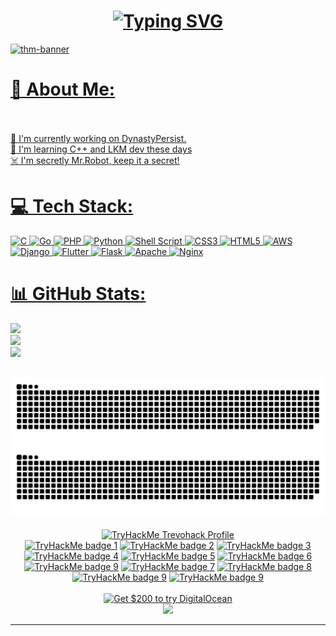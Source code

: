 <h1 align="center"><a href="https://git.io/typing-svg"><img src="https://readme-typing-svg.herokuapp.com?font=Fira+Code&pause=1000&color=3449F7&width=435&lines=Hi%2C+I'm+Trev+%F0%9F%A4%98;I+am+a+Programmer+%26+a+Hacker+" alt="Typing SVG" /></h1>

![thm-banner](https://github.com/Trevohack/Trevohack/assets/136177431/9e374194-5693-4a6c-b4cd-10602e5583df)


# 💫 About Me:
<br><br>🔭 I'm currently working on DynastyPersist.<br>🤘 I'm learning C++ and LKM dev these days<br>☠️ I'm secretly Mr.Robot, keep it a secret! <br>


# 💻 Tech Stack:
![C](https://img.shields.io/badge/c-%2300599C.svg?style=for-the-badge&logo=c&logoColor=white) ![Go](https://img.shields.io/badge/go-%2300ADD8.svg?style=for-the-badge&logo=go&logoColor=white) ![PHP](https://img.shields.io/badge/php-%23777BB4.svg?style=for-the-badge&logo=php&logoColor=white) ![Python](https://img.shields.io/badge/python-3670A0?style=for-the-badge&logo=python&logoColor=ffdd54) ![Shell Script](https://img.shields.io/badge/shell_script-%23121011.svg?style=for-the-badge&logo=gnu-bash&logoColor=white) ![CSS3](https://img.shields.io/badge/css3-%231572B6.svg?style=for-the-badge&logo=css3&logoColor=white) ![HTML5](https://img.shields.io/badge/html5-%23E34F26.svg?style=for-the-badge&logo=html5&logoColor=white) ![AWS](https://img.shields.io/badge/AWS-%23FF9900.svg?style=for-the-badge&logo=amazon-aws&logoColor=white) ![Django](https://img.shields.io/badge/django-%23092E20.svg?style=for-the-badge&logo=django&logoColor=white) ![Flutter](https://img.shields.io/badge/Flutter-%2302569B.svg?style=for-the-badge&logo=Flutter&logoColor=white) ![Flask](https://img.shields.io/badge/flask-%23000.svg?style=for-the-badge&logo=flask&logoColor=white) ![Apache](https://img.shields.io/badge/apache-%23D42029.svg?style=for-the-badge&logo=apache&logoColor=white) ![Nginx](https://img.shields.io/badge/nginx-%23009639.svg?style=for-the-badge&logo=nginx&logoColor=white)
# 📊 GitHub Stats:
![](https://github-readme-stats.vercel.app/api?username=Trevohack&theme=dark&hide_border=false&include_all_commits=false&count_private=false)<br/>
![](https://github-readme-streak-stats.herokuapp.com/?user=Trevohack&theme=dark&hide_border=false)<br/>
![](https://github-readme-stats.vercel.app/api/top-langs/?username=Trevohack&theme=dark&hide_border=false&include_all_commits=false&count_private=false&layout=compact)
<!-- Heading
<div align="center">
  <h1> Hello world <img src=".github/images/hand_wave.gif" alt="hand_wave.gif" width="30"/></h1>
</div><br>
-->

<br>

<!-- Snake animation -->
<div align="center">
  <img alt="Snake animation dark mode" src="https://raw.githubusercontent.com/migueltc13/migueltc13/main/.github/images/github-snake-dark.svg#gh-dark-mode-only"/>
  <img alt="Snake animation light mode" src="https://raw.githubusercontent.com/migueltc13/migueltc13/main/.github/images/github-contribution-grid-snake.svg#gh-light-mode-only"/>
</div>

<br>

<!-- TryHackMe Profile and Badges -->
<div align="center">
  <!-- <script src="https://tryhackme.com/badge/1134216"></script> -->
  <a target="_blank" href="https://tryhackme.com/p/Trevohack"><img height="58" title="TryHackMe Profile" alt="TryHackMe Trevohack Profile" src="https://tryhackme-badges.s3.amazonaws.com/Trevohack.png"></a>
</div>
<div align="center">
  <a target="_blank" href="https://tryhackme.com/Trevohack/badges/mr-robot"	         ><img title="Mr. Robot"      alt="TryHackMe badge 1" src="https://tryhackme.com/img/badges/mrrobot.svg"                 width="100"></a>
  <a target="_blank" href="https://tryhackme.com/Trevohack/badges/terminaled"           ><img title="cat linux.txt"  alt="TryHackMe badge 2" src="https://tryhackme.com/img/badges/linux.svg"                   width="100"></a>
  <a target="_blank" href="https://tryhackme.com/Trevohack/badges/ohsint"               ><img title="OhSINT"         alt="TryHackMe badge 3" src="https://tryhackme.com/img/badges/ohsint.svg"                  width="100"></a>
  <a target="_blank" href="https://tryhackme.com/Trevohack/badges/hash-cracker"         ><img title="Hash Cracker"   alt="TryHackMe badge 4" src="https://tryhackme.com/img/badges/hashcracker.svg"             width="100"></a>
  <a target="_blank" href="https://tryhackme.com/Trevohack/badges/koth-game"            ><img title="King"           alt="TryHackMe badge 5" src="https://tryhackme.com/img/badges/king.svg"                    width="100"></a>
  <a target="_blank" href="https://tryhackme.com/Trevohack/badges/7-day-streak"         ><img title="7 Day Streak"   alt="TryHackMe badge 6" src="https://tryhackme.com/img/badges/streak7.svg"                 width="100"></a>
</div>
<div align="center">
  <a target="_blank" href="https://tryhackme.com/Trevohack/badges/intro-to-pentesting"  ><img title="OWASP Top 10"  alt="TryHackMe badge 9" src="https://tryhackme.com/img/badges/introtooffensivesecurity.svg" width="100"></a>
  <a target="_blank" href="https://tryhackme.com/Trevohack/badges/linux-privesc"        ><img title="Linux PrivEsc" alt="TryHackMe badge 7" src="https://tryhackme.com/img/badges/linuxprivesc.svg"             width="100"></a>
  <a target="_blank" href="https://tryhackme.com/Trevohack/badges/blue"                 ><img title="Blue"          alt="TryHackMe badge 8" src="https://tryhackme.com/img/badges/blue.svg"                     width="100"></a>
  <a target="_blank" href="https://tryhackme.com/Trevohack/badges/owasp-10"             ><img title="OWASP Top 10"  alt="TryHackMe badge 9" src="https://tryhackme.com/img/badges/owasptop10.svg"               width="100"></a>
  <a target="_blank" href="https://tryhackme.com/Trevohack/badges/hololive"             ><img title="Holo Live"  alt="TryHackMe badge 9" src="https://tryhackme.com/img/badges/hololive.svg"               width="100"></a>
</div>
<br>

<!-- Linkedin badge
<div align="center">
  <a target="_blank" href="https://www.linkedin.com/in/miguel-carvalho-dev"><img src="https://raw.githubusercontent.com/migueltc13/migueltc13/main/.github/images/linkedin.png" width="250"/>
</div>

<br>
-->

<!-- Digital Ocean Ref badge -->
<div align="center">
  <a target="_blank" href="https://www.digitalocean.com/?refcode=2341d6802900&utm_campaign=Referral_Invite&utm_medium=Referral_Program&utm_source=badge">
    <img title="Get $200 to try DigitalOcean" alt="Get $200 to try DigitalOcean" src="http://web-platforms.sfo2.cdn.digitaloceanspaces.com/WWW/Badge%201.svg"/>
  </a>
</div>

<!-- Visitor's count -->

<div align="center">
  <a target="_blank" href="#"><img src=".github/images/Trevohack.png" width="33"></a>
</div>

<!--
- 📫 How to reach me: TODO
-->


---
